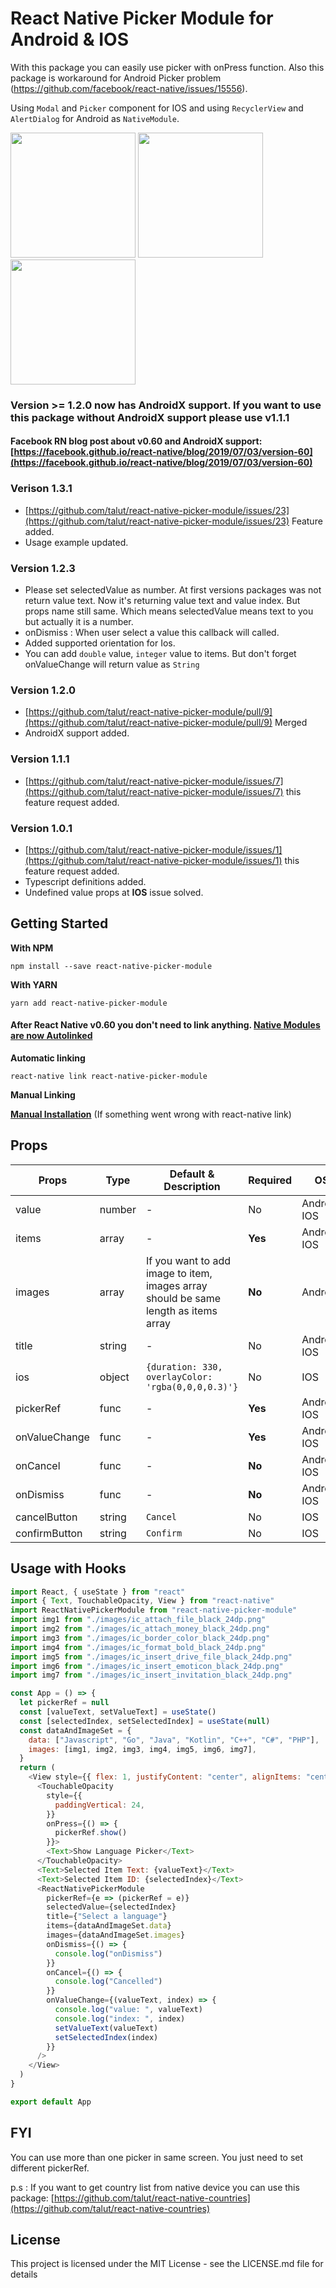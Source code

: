 # React Native Picker Module for Android & IOS

With this package you can easily use picker with onPress function.
Also this package is workaround for Android Picker problem (https://github.com/facebook/react-native/issues/15556). 

Using `Modal` and `Picker` component for IOS and using `RecyclerView` and `AlertDialog` for Android as `NativeModule`. 


<img src="./docs/android-picker-module.png" width="200"> <img width="200" src="./docs/ios-picker-module.png"><img width="200" src="./docs/itemWithImageExample.jpg">

### Version >= 1.2.0 now has AndroidX support. If you want to use this package without AndroidX support please use v1.1.1
#### Facebook RN blog post about v0.60 and AndroidX support: [https://facebook.github.io/react-native/blog/2019/07/03/version-60](https://facebook.github.io/react-native/blog/2019/07/03/version-60)

### Verison 1.3.1
- [https://github.com/talut/react-native-picker-module/issues/23](https://github.com/talut/react-native-picker-module/issues/23) Feature added.
- Usage example updated.

### Version 1.2.3
- Please set selectedValue as number. At first versions packages was not return value text. Now it's returning value text and value index. But props name still same. Which means selectedValue means text to you but actually it is a number.
- onDismiss : When user select a value this callback will called.
- Added supported orientation for Ios.
- You can add  `double` value, `integer` value to items. But don't forget onValueChange will return value as `String`

### Version 1.2.0
- [https://github.com/talut/react-native-picker-module/pull/9](https://github.com/talut/react-native-picker-module/pull/9) Merged
- AndroidX support added.

### Version 1.1.1

- [https://github.com/talut/react-native-picker-module/issues/7](https://github.com/talut/react-native-picker-module/issues/7) this feature request added.

### Version 1.0.1

- [https://github.com/talut/react-native-picker-module/issues/1](https://github.com/talut/react-native-picker-module/issues/1) this feature request added.
- Typescript definitions added.
- Undefined value props at **IOS** issue solved.

## Getting Started

**With NPM**

```
npm install --save react-native-picker-module
```

**With YARN**

```
yarn add react-native-picker-module
```

#### After React Native v0.60 you don't need to link anything. [Native Modules are now Autolinked](https://facebook.github.io/react-native/blog/2019/07/03/version-60#native-modules-are-now-autolinked)

**Automatic linking**

```
react-native link react-native-picker-module
```

**Manual Linking**

**[Manual Installation](/docs/manual-installation.md)** (If something went wrong with react-native link)

## Props

| Props       | Type | Default & Description                            | Required | OS         |
|-------------|------|--------------------------------------------------|----------|------------|
|value        |number|-                                                 |No        |Android, IOS|
|items        |array |-                                                 |**Yes**   |Android, IOS|
|images       |array |If you want to add image to item, images array should be same length as items array |**No**    |Android|
|title        |string|-                                                 |No        |Android, IOS|
|ios          |object|`{duration: 330, overlayColor: 'rgba(0,0,0,0.3)'}`|No        |IOS         |
|pickerRef    |func  |-                                                 |**Yes**   |Android, IOS|
|onValueChange|func  |-                                                 |**Yes**   |Android, IOS|
|onCancel     |func  |-                                                 |**No**    |Android, IOS|
|onDismiss    |func  |-                                                 |**No**    |Android, IOS|
|cancelButton |string|`Cancel`                                          |No        |IOS         |
|confirmButton|string|`Confirm`                                         |No        |IOS         |


## Usage with Hooks
```javascript
import React, { useState } from "react"
import { Text, TouchableOpacity, View } from "react-native"
import ReactNativePickerModule from "react-native-picker-module"
import img1 from "./images/ic_attach_file_black_24dp.png"
import img2 from "./images/ic_attach_money_black_24dp.png"
import img3 from "./images/ic_border_color_black_24dp.png"
import img4 from "./images/ic_format_bold_black_24dp.png"
import img5 from "./images/ic_insert_drive_file_black_24dp.png"
import img6 from "./images/ic_insert_emoticon_black_24dp.png"
import img7 from "./images/ic_insert_invitation_black_24dp.png"

const App = () => {
  let pickerRef = null
  const [valueText, setValueText] = useState()
  const [selectedIndex, setSelectedIndex] = useState(null)
  const dataAndImageSet = {
    data: ["Javascript", "Go", "Java", "Kotlin", "C++", "C#", "PHP"],
    images: [img1, img2, img3, img4, img5, img6, img7],
  }
  return (
    <View style={{ flex: 1, justifyContent: "center", alignItems: "center" }}>
      <TouchableOpacity
        style={{
          paddingVertical: 24,
        }}
        onPress={() => {
          pickerRef.show()
        }}>
        <Text>Show Language Picker</Text>
      </TouchableOpacity>
      <Text>Selected Item Text: {valueText}</Text>
      <Text>Selected Item ID: {selectedIndex}</Text>
      <ReactNativePickerModule
        pickerRef={e => (pickerRef = e)}
        selectedValue={selectedIndex}
        title={"Select a language"}
        items={dataAndImageSet.data}
        images={dataAndImageSet.images}
        onDismiss={() => {
          console.log("onDismiss")
        }}
        onCancel={() => {
          console.log("Cancelled")
        }}
        onValueChange={(valueText, index) => {
          console.log("value: ", valueText)
          console.log("index: ", index)
          setValueText(valueText)
          setSelectedIndex(index)
        }}
      />
    </View>
  )
}

export default App

```

## FYI
You can use more than one picker in same screen. You just need to set different pickerRef. 

p.s : If you want to get country list from native device you can use this package: [https://github.com/talut/react-native-countries](https://github.com/talut/react-native-countries)

## License
This project is licensed under the MIT License - see the LICENSE.md file for details
